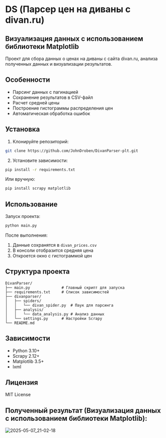 # DS (Парсер цен на диваны с divan.ru)  
## Визуализация данных с использованием библиотеки Matplotlib
Проект для сбора данных о ценах на диваны с сайта divan.ru, анализа полученных данных и визуализации результатов.

## Особенности

- Парсинг данных с пагинацией
- Сохранение результатов в CSV-файл
- Расчет средней цены
- Построение гистограммы распределения цен
- Автоматическая обработка ошибок

## Установка

1. Клонируйте репозиторий:
```bash
git clone https://github.com/JohnDroben/DivanParser-plt.git
```

2. Установите зависимости:
```bash
pip install -r requirements.txt
```

Или вручную:
```bash
pip install scrapy matplotlib
```

## Использование

Запуск проекта:
```bash
python main.py
```

После выполнения:
1. Данные сохранятся в `divan_prices.csv`
2. В консоли отобразится средняя цена
3. Откроется окно с гистограммой цен

## Структура проекта

```
DivanParser/
├── main.py              # Главный скрипт для запуска
├── requirements.txt     # Список зависимостей
├── divanparser/
│   ├── spiders/
│   │   └── divan_spider.py  # Паук для парсинга
│   ├── analysis/
│   │   └── data_analysis.py # Анализ данных
│   └── settings.py      # Настройки Scrapy
└── README.md
```

## Зависимости

- Python 3.10+
- Scrapy 2.12+
- Matplotlib 3.5+
- lxml

## Лицензия

MIT License


## Полученный результат (Визуализация данных с использованием библиотеки Matplotlib):
![2025-05-07_21-02-18](https://github.com/user-attachments/assets/6a4f8eb9-6dd8-4e11-ab49-c9b14e6bad9a)



